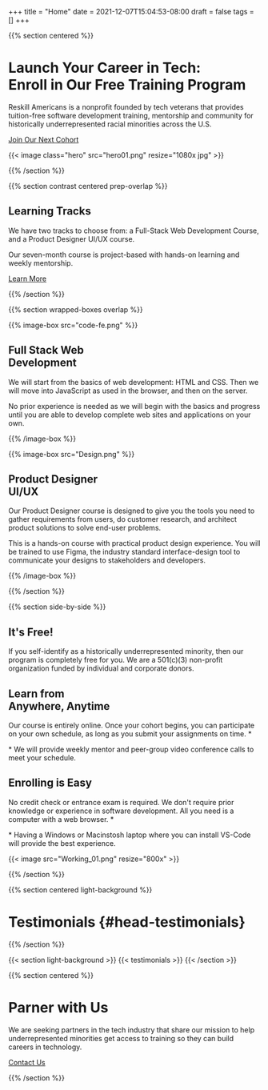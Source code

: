 +++
title = "Home"
date = 2021-12-07T15:04:53-08:00
draft = false
tags = []
+++

{{% section centered %}}

# Launch Your Career in Tech:<br>Enroll in Our Free Training Program

Reskill Americans is a nonprofit founded by tech veterans that provides
tuition-free software development training, mentorship and community for
historically underrepresented racial minorities across the U.S.

<a class="button-like standout" href="/enroll">Join Our Next Cohort</a>

{{< image class="hero" src="hero01.png" resize="1080x jpg" >}}

{{% /section %}}


{{% section contrast centered prep-overlap %}}

## Learning Tracks


We have two tracks to choose from: a Full-Stack Web Development Course, and a
Product Designer UI/UX course.

Our seven-month course is project-based with hands-on learning and weekly
mentorship.

<a class="button-like " href="/learn-more">Learn More</a>

{{% /section %}}


{{% section wrapped-boxes overlap %}}

{{% image-box src="code-fe.png" %}}

## Full Stack Web<br>Development

We will start from the basics of web development: HTML and CSS. Then we will
move into JavaScript as used in the browser, and then on the server.

No prior experience is needed as we will begin with the basics and progress
until you are able to develop complete web sites and applications on your own.

{{% /image-box %}}

{{% image-box src="Design.png" %}}

## Product Designer<br>UI/UX

Our Product Designer course is designed to give you the tools you need to gather requirements from users, do
customer research, and architect product solutions to solve end-user problems.

This is a hands-on course with practical product design experience. You will be
trained to use Figma, the industry standard interface-design tool to communicate
your designs to stakeholders and developers.

{{% /image-box %}}

{{% /section %}}


{{% section side-by-side %}}

<div>

## It's Free!

If you self-identify as a historically underrepresented minority, then
our program is completely free for you. We are a 501(c)(3) non-profit
organization funded by individual and corporate donors.

## Learn from<br>Anywhere, Anytime

Our course is entirely online. Once your cohort begins, you can
participate on your own schedule, as long as you submit your assignments
on time.&nbsp;<span class="footnote-mark">*</span>

<p class="footnote">
* We will provide weekly mentor and peer-group video conference
calls to meet your schedule.
</p>

## Enrolling is Easy

No credit check or entrance exam is required. We don't require prior
knowledge or experience in software development. All you need is a
computer with a web browser.&nbsp;<span class="footnote-mark">*</span>

<p class="footnote">
* Having a Windows or Macinstosh laptop where you can install VS-Code
will provide the best experience.
</p>

</div>

{{< image src="Working_01.png" resize="800x" >}}

{{% /section %}}


{{% section centered light-background %}}
# Testimonials {#head-testimonials}
{{% /section %}}

{{< section light-background >}}
{{< testimonials >}}
{{< /section >}}

{{% section centered %}}

# Parner with Us

We are seeking partners in the tech industry that share our mission to help underrepresented minorities get access to training so they can build careers in technology.

<a class="button-like standout" href="mailto:{{< site-param email >}}" target="_blank">Contact Us</a>

{{% /section %}}

